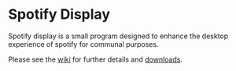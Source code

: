# Spotify Display

Spotify display is a small program designed to enhance the desktop experience of spotify for communal purposes.

Please see the [wiki](https://github.com/jjr2000/Spotify-Display/wiki) for further details and [downloads](https://github.com/jjr2000/Spotify-Display/wiki/Downloads).
